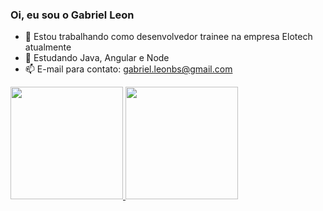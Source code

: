 ### Oi, eu sou o Gabriel Leon

- 🔭 Estou trabalhando como desenvolvedor trainee na empresa Elotech atualmente
- 🌱 Estudando Java, Angular e Node
- 📫 E-mail para contato: gabriel.leonbs@gmail.com

<div>
    <a href="https://github.com/GLeonBS">
    <img height="180em" src="https://github-readme-stats.vercel.app/api?username=GLeonBS&show_icons=true&theme=radical">
    <img height="180em" src="https://github-readme-stats.vercel.app/api/top-langs/?username=GLeonBS&theme=radical&layout=compact">
    </a>
</div>

